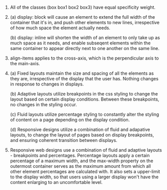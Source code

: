 1.  All of the classes (box box1 box2 box3) have equal specificity weight.

2.  (a) display: block will cause an element to extend the full width of the container      that it's in, and push other elements to new lines, irrespective of how much space      the element actually needs. 
    
    (b) display: inline will shorten the width of an element to only take up as much space as it needs, and enable subseqent elements within the same container to appear directly next to one another on the same line. 

3.  align-items applies to the cross-axis, which is the perpendicular axis to the           main-axis. 

4.  (a) Fixed layouts maintain the size and spacing of all the elements as they are,        irrespective of the display that the user has. Nothing changes in response to           changes in displays. 

    (b) Adaptive layouts utilize breakpoints in the css styling to change the layout based on certain display conditions. Between these breakpoints, no changes in the styling occur. 

    (c) Fluid layouts utilize percentage styling to constantly alter the styling of content on a page depending on the display condition. 

    (d) Responsive designs utilize a combination of fluid and adapative layouts, to change the layout of pages based on display breakpoints, and ensuring coherent transition between displays. 

5.  Responsive web designs use a combination of fluid and adaptive layouts -                breakpoints and percentages. Percentage layouts apply a certain percentage of a         maximum width, and the max-width property on the outermost container serves as the      maximum amount from which all other element percentages are calculated with. It         also sets a upper-limit to the display width, so that users using a larger display      won't have the content enlarging to an uncomfortable level. 